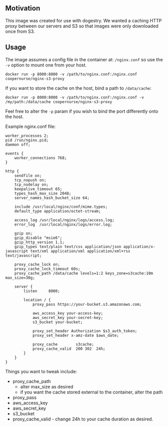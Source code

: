
## Motivation

This image was created for use with dogestry. We wanted a caching HTTP proxy between our
servers and S3 so that images were only downloaded once from S3.

## Usage

The image assumes a config file in the container at: `/nginx.conf` so use the `-v` option to
mount one from your host.


```
docker run -p 8000:8000 -v /path/to/nginx.conf:/nginx.conf coopernurse/nginx-s3-proxy 
```

If you want to store the cache on the host, bind a path to `/data/cache`:

```
docker run -p 8000:8000 -v /path/to/nginx.conf:/nginx.conf -v /my/path:/data/cache coopernurse/nginx-s3-proxy 
```

Feel free to alter the `-p` param if you wish to bind the port differently onto the host.


Example nginx.conf file:

```
worker_processes 2;
pid /run/nginx.pid;
daemon off;

events {
	worker_connections 768;
}

http {
	sendfile on;
	tcp_nopush on;
	tcp_nodelay on;
	keepalive_timeout 65;
	types_hash_max_size 2048;
	server_names_hash_bucket_size 64;

	include /usr/local/nginx/conf/mime.types;
	default_type application/octet-stream;

	access_log /usr/local/nginx/logs/access.log;
	error_log  /usr/local/nginx/logs/error.log;

	gzip on;
	gzip_disable "msie6";
	gzip_http_version 1.1;
	gzip_types text/plain text/css application/json application/x-javascript text/xml application/xml application/xml+rss text/javascript;

    proxy_cache_lock on;
    proxy_cache_lock_timeout 60s;
    proxy_cache_path /data/cache levels=1:2 keys_zone=s3cache:10m max_size=30g;

    server {
        listen     8000;

        location / {
            proxy_pass https://your-bucket.s3.amazonaws.com;

            aws_access_key your-access-key;
            aws_secret_key your-secret-key;
            s3_bucket your-bucket;

            proxy_set_header Authorization $s3_auth_token;
            proxy_set_header x-amz-date $aws_date;

            proxy_cache        s3cache;
            proxy_cache_valid  200 302  24h;
        }
    }
}
```

Things you want to tweak include:

* proxy_cache_path
  * alter max_size as desired
  * if you want the cache stored external to the container, alter the path
* proxy_pass
* aws_access_key
* aws_secret_key
* s3_bucket
* proxy_cache_valid - change 24h to your cache duration as desired.


